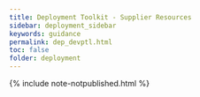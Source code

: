 ```yaml
---
title: Deployment Toolkit - Supplier Resources
sidebar: deployment_sidebar
keywords: guidance
permalink: dep_devptl.html
toc: false
folder: deployment
---
```


{% include note-notpublished.html %}
